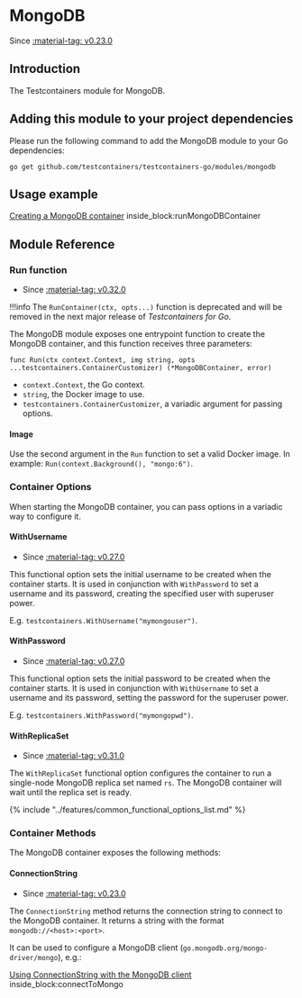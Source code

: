 # MongoDB

Since <a href="https://github.com/testcontainers/testcontainers-go/releases/tag/v0.23.0"><span class="tc-version">:material-tag: v0.23.0</span></a>

## Introduction

The Testcontainers module for MongoDB.

## Adding this module to your project dependencies

Please run the following command to add the MongoDB module to your Go dependencies:

```
go get github.com/testcontainers/testcontainers-go/modules/mongodb
```

## Usage example

<!--codeinclude-->
[Creating a MongoDB container](../../modules/mongodb/examples_test.go) inside_block:runMongoDBContainer
<!--/codeinclude-->

## Module Reference

### Run function

- Since <a href="https://github.com/testcontainers/testcontainers-go/releases/tag/v0.32.0"><span class="tc-version">:material-tag: v0.32.0</span></a>

!!!info
    The `RunContainer(ctx, opts...)` function is deprecated and will be removed in the next major release of _Testcontainers for Go_.

The MongoDB module exposes one entrypoint function to create the MongoDB container, and this function receives three parameters:

```golang
func Run(ctx context.Context, img string, opts ...testcontainers.ContainerCustomizer) (*MongoDBContainer, error)
```

- `context.Context`, the Go context.
- `string`, the Docker image to use.
- `testcontainers.ContainerCustomizer`, a variadic argument for passing options.

#### Image

Use the second argument in the `Run` function to set a valid Docker image.
In example: `Run(context.Background(), "mongo:6")`.

### Container Options

When starting the MongoDB container, you can pass options in a variadic way to configure it.

#### WithUsername

- Since <a href="https://github.com/testcontainers/testcontainers-go/releases/tag/v0.27.0"><span class="tc-version">:material-tag: v0.27.0</span></a>

This functional option sets the initial username to be created when the container starts.
It is used in conjunction with `WithPassword` to set a username and its password, creating the specified user with superuser power.

E.g. `testcontainers.WithUsername("mymongouser")`.

#### WithPassword

- Since <a href="https://github.com/testcontainers/testcontainers-go/releases/tag/v0.27.0"><span class="tc-version">:material-tag: v0.27.0</span></a>

This functional option sets the initial password to be created when the container starts.
It is used in conjunction with `WithUsername` to set a username and its password, setting the password for the superuser power.

E.g. `testcontainers.WithPassword("mymongopwd")`.

#### WithReplicaSet

- Since <a href="https://github.com/testcontainers/testcontainers-go/releases/tag/v0.31.0"><span class="tc-version">:material-tag: v0.31.0</span></a>

The `WithReplicaSet` functional option configures the container to run a single-node MongoDB replica set named `rs`. The MongoDB container will wait until the replica set is ready.

{% include "../features/common_functional_options_list.md" %}

### Container Methods

The MongoDB container exposes the following methods:

#### ConnectionString

- Since <a href="https://github.com/testcontainers/testcontainers-go/releases/tag/v0.23.0"><span class="tc-version">:material-tag: v0.23.0</span></a>

The `ConnectionString` method returns the connection string to connect to the MongoDB container.
It returns a string with the format `mongodb://<host>:<port>`.

It can be used to configure a MongoDB client (`go.mongodb.org/mongo-driver/mongo`), e.g.:

<!--codeinclude-->
[Using ConnectionString with the MongoDB client](../../modules/mongodb/examples_test.go) inside_block:connectToMongo
<!--/codeinclude-->
